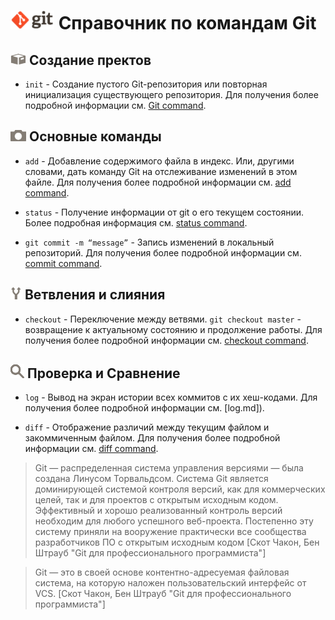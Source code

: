 # ![Logo Git](images/git_logo.png) Справочник по командам Git

## ![Init Logo](images/git_init.png) Cоздание пректов

* `init` - Создание пустого Git-репозитория или повторная инициализация существующего репозитория.
Для получения более подробной информации см. [Git command](https://git-scm.com/docs/git-init).

## ![Основные команды](images/base_command.png) Основные команды

* `add` - Добавление содержимого файла в индекс. Или, другими словами, дать команду Git на отслеживание изменений в этом файле.
Для получения более подробной информации см. [add command](add.md). 

* `status` - Получение информации от git о его текущем состоянии.
Более подробная информация см. [status command](status.md).

* `git commit -m “message”` - Запись изменений в локальный репозиторий.
Для получения более подробной информации см. [commit command](https://git-scm.com/docs/git-commit). 

## ![Ветвления](images/branch.png) Ветвления и слияния

* `checkout` - Переключение между ветвями. `git checkout master` - возвращение к актуальному состоянию и продолжение работы.
Для получения более подробной информации см. [checkout command](checkout.md). 

## ![Проверка](images/inspection.png) Проверка и Сравнение

* `log` - Вывод на экран истории всех коммитов с их хеш-кодами.
Для получения более подробной информации см. [log.md]). 

* `diff` - Отображение различий между текущим файлом и закоммиченным файлом.  Для получения более подробной информации см. [diff command](https://git-scm.com/docs/git-diff).

>Git — распределенная система управления версиями — была создана Линусом Торвальдсом. Система Git является доминирующей системой контроля версий, как для коммерческих целей, так и для проектов с открытым исходным кодом. Эффективный и хорошо реализованный контроль версий необходим для любого успешного веб-проекта. Постепенно эту систему приняли на вооружение практически все сообщества разработчиков ПО с открытым исходным кодом
[Скот Чакон, Бен Штрауб "Git для профессионального программиста"] 

>Git — это в своей основе контентно-адресуемая файловая система, на которую наложен пользовательский интерфейс от VCS. [Скот Чакон, Бен Штрауб
"Git для профессионального программиста"] 